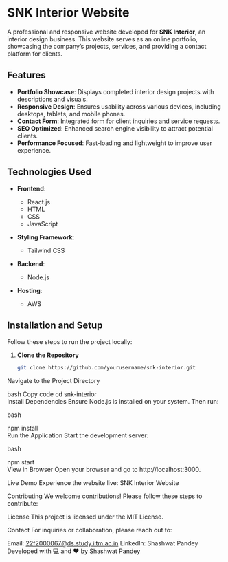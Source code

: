 # SNK Interior Website  

A professional and responsive website developed for **SNK Interior**, an interior design business. This website serves as an online portfolio, showcasing the company’s projects, services, and providing a contact platform for clients.  

## Features  
- **Portfolio Showcase**: Displays completed interior design projects with descriptions and visuals.  
- **Responsive Design**: Ensures usability across various devices, including desktops, tablets, and mobile phones.  
- **Contact Form**: Integrated form for client inquiries and service requests.  
- **SEO Optimized**: Enhanced search engine visibility to attract potential clients.  
- **Performance Focused**: Fast-loading and lightweight to improve user experience.  

## Technologies Used  
- **Frontend**:  
  - React.js  
  - HTML  
  - CSS  
  - JavaScript  

- **Styling Framework**:  
  - Tailwind CSS  

- **Backend**:  
  - Node.js  

- **Hosting**:  
  - AWS  

## Installation and Setup  
Follow these steps to run the project locally:  

1. **Clone the Repository**  
   ```bash  
   git clone https://github.com/yourusername/snk-interior.git  


Navigate to the Project Directory

bash
Copy code
cd snk-interior  
Install Dependencies
Ensure Node.js is installed on your system. Then run:

bash

npm install  
Run the Application
Start the development server:

bash

npm start  
View in Browser
Open your browser and go to http://localhost:3000.

Live Demo
Experience the website live: SNK Interior Website



Contributing
We welcome contributions! Please follow these steps to contribute:


License
This project is licensed under the MIT License.

Contact
For inquiries or collaboration, please reach out to:

Email: 22f2000067@ds.study.iitm.ac.in 
LinkedIn: Shashwat Pandey
Developed with 💻 and ❤️ by Shashwat Pandey 




